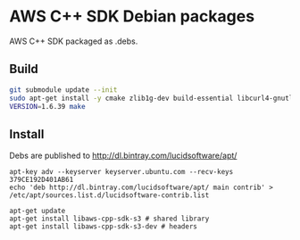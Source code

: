 # AWS C++ SDK Debian packages

AWS C++ SDK packaged as .debs.

## Build

```sh
git submodule update --init
sudo apt-get install -y cmake zlib1g-dev build-essential libcurl4-gnutls-dev libgnutls28-dev libssl-dev
VERSION=1.6.39 make
```

## Install

Debs are published to http://dl.bintray.com/lucidsoftware/apt/

```
apt-key adv --keyserver keyserver.ubuntu.com --recv-keys 379CE192D401AB61
echo 'deb http://dl.bintray.com/lucidsoftware/apt/ main contrib' > /etc/apt/sources.list.d/lucidsoftware-contrib.list

apt-get update
apt-get install libaws-cpp-sdk-s3 # shared library
apt-get install libaws-cpp-sdk-s3-dev # headers
```
